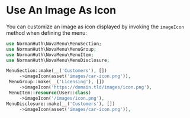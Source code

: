 # Use An Image As Icon

You can customize an image as icon displayed by invoking the `imageIcon` method when defining the menu:

```php
use NormanHuth\NovaMenu\MenuSection;
use NormanHuth\NovaMenu\MenuGroup;
use NormanHuth\NovaMenu\MenuItem;
use NormanHuth\NovaMenu\MenuDisclosure;

MenuSection::make(__('Customers'), [])
     ->imageIcon(asset('images/car-icon.png')),
 MenuGroup::make(__('Licensing'), [])
     ->imageIcon('https://domain.tld/images/icon.png'),
 MenuItem::resource(User::class)
     ->imageIcon('/images/icon.png'),
MenuDisclosure::make(__('Customers'), [])
     ->imageIcon(asset('images/car-icon.png')),
```
